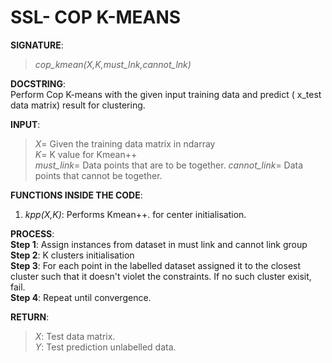 # SSL- COP K-MEANS

**SIGNATURE**:   
>_cop_kmean(X,K,must_lnk,cannot_lnk)_    

**DOCSTRING**:  
Perform Cop K-means with the given input training data and predict ( x_test data matrix) result for clustering.  

**INPUT**:  
>*X*= Given the training data matrix in ndarray  
*K*= K value for Kmean++  
*must_link*= Data points that are to be together.
*cannot_link*= Data points that cannot be together.

**FUNCTIONS INSIDE THE CODE**:  
1) _kpp(X,K)_: Performs Kmean++. for center initialisation.  

**PROCESS**:  
**Step 1**: Assign instances from dataset in must link and cannot link group  
**Step 2**: K clusters initialisation  
**Step 3**: For each point in the labelled dataset assigned it to the closest cluster such that it doesn't violet the constraints. If no such cluster exisit, fail.  
**Step 4**: Repeat until convergence.  

**RETURN**:   
>*X*: Test data matrix.  
*Y*: Test prediction unlabelled data.
